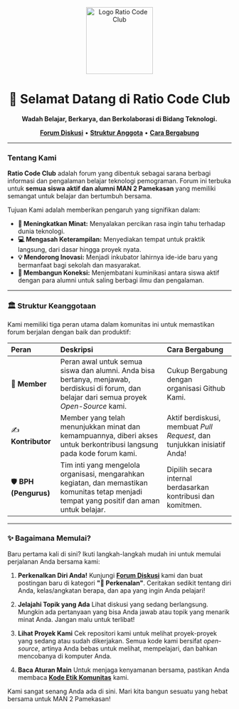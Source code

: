 <p align="center">
  <img src="https://avatars.githubusercontent.com/u/174092067?s=200&v=4" width="150" alt="Logo Ratio Code Club">
</p>

<h1 align="center">👋 Selamat Datang di Ratio Code Club </h1>
<p align="center">
  <strong> Wadah Belajar, Berkarya, dan Berkolaborasi di Bidang Teknologi. </strong>
</p>

<p align="center">
  <a href="https://github.com/Ratio-Code-Club/komunitas/discussions"><strong>Forum Diskusi</strong></a> •
  <a href="https://github.com/Ratio-Code-Club/komunitas/discussions"><strong>Struktur Anggota</strong></a> •
  <a href="[#-bagaimana-memulai](https://github.com/Ratio-Code-Club/komunitas/discussions)"><strong>Cara Bergabung</strong></a>
</p>

---


### Tentang Kami
**Ratio Code Club** adalah forum yang dibentuk sebagai sarana berbagi informasi dan pengalaman belajar teknologi pemograman. Forum ini terbuka untuk **semua siswa aktif dan alumni MAN 2 Pamekasan** yang memiliki semangat untuk belajar dan bertumbuh bersama.

Tujuan Kami adalah memberikan pengaruh yang signifikan dalam:
- **🚀 Meningkatkan Minat:** Menyalakan percikan rasa ingin tahu terhadap dunia teknologi.
- **💻 Mengasah Keterampilan:** Menyediakan tempat untuk praktik langsung, dari dasar hingga proyek nyata.
- **💡 Mendorong Inovasi:** Menjadi inkubator lahirnya ide-ide baru yang bermanfaat bagi sekolah dan masyarakat.
- **🤝 Membangun Koneksi:** Menjembatani kuminikasi antara siswa aktif dengan para alumni untuk saling berbagi ilmu dan pengalaman.


---

### 🏛️ Struktur Keanggotaan

Kami memiliki tiga peran utama dalam komunitas ini untuk memastikan forum berjalan dengan baik dan produktif:

| Peran | Deskripsi | Cara Bergabung |
| :--- | :--- | :---|
| 👤 **Member** | Peran awal untuk semua siswa dan alumni. Anda bisa bertanya, menjawab, berdiskusi di forum, dan belajar dari semua proyek *Open-Source* kami. | Cukup Bergabung dengan organisasi Github Kami.|
|✍️ **Kontributor**| Member yang telah menunjukkan minat dan kemampuannya, diberi akses untuk berkontribusi langsung pada kode forum kami.| Aktif berdiskusi, membuat *Pull Request*, dan tunjukkan inisiatif Anda! |
| 🛡️ **BPH (Pengurus)** | Tim inti yang mengelola organisasi, mengarahkan kegiatan, dan memastikan komunitas tetap menjadi tempat yang positif dan aman untuk belajar. | Dipilih secara internal berdasarkan kontribusi dan komitmen. |


---

### ✨ Bagaimana Memulai?

Baru pertama kali di sini? Ikuti langkah-langkah mudah ini untuk memulai perjalanan Anda bersama kami:

1.  **Perkenalkan Diri Anda!**
    Kunjungi [**Forum Diskusi**](https://github.com/Ratio-Code-Club/komunitas/discussions) kami dan buat postingan baru di kategori **"👋 Perkenalan"**. Ceritakan sedikit tentang diri Anda, kelas/angkatan berapa, dan apa yang ingin Anda pelajari!

2.  **Jelajahi Topik yang Ada**
    Lihat diskusi yang sedang berlangsung. Mungkin ada pertanyaan yang bisa Anda jawab atau topik yang menarik minat Anda. Jangan malu untuk terlibat!

3.  **Lihat Proyek Kami**
    Cek repositori kami untuk melihat proyek-proyek yang sedang atau sudah dikerjakan. Semua kode kami bersifat *open-source*, artinya Anda bebas untuk melihat, mempelajari, dan bahkan mencobanya di komputer Anda.

4.  **Baca Aturan Main**
    Untuk menjaga kenyamanan bersama, pastikan Anda membaca [**Kode Etik Komunitas**](https://github.com/Ratio-Code-Club/komunitas/blob/main/CODE_OF_CONDUCT.md) kami.

Kami sangat senang Anda ada di sini. Mari kita bangun sesuatu yang hebat bersama untuk MAN 2 Pamekasan!








